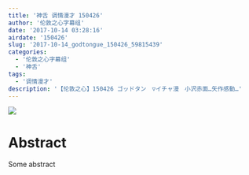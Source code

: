 ```yaml
---
title: '神舌 调情漫才 150426'
author: '伦敦之心字幕组'
date: '2017-10-14 03:28:16'
airdate: '150426'
slug: '2017-10-14_godtongue_150426_59815439'
categories: 
  - '伦敦之心字幕组'
  - '神舌'
tags: 
  - '调情漫才'
description: '【伦敦之心】150426 ゴッドタン　▽イチャ漫　小沢赤面…矢作感動…'
---
```


![](https://i.imgur.com/8P4lvrR.jpg)
# Abstract
Some abstract
